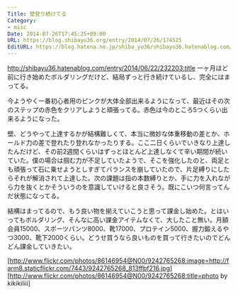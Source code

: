 ```yaml
---
Title: 壁登り続けてる
Category:
- misc
Date: 2014-07-26T17:45:25+09:00
URL: https://blog.shibayu36.org/entry/2014/07/26/174525
EditURL: https://blog.hatena.ne.jp/shiba_yu36/shibayu36.hatenablog.com/atom/entry/12921228815728896952
---
```


http://shibayu36.hatenablog.com/entry/2014/06/22/232203:title
一ヶ月ほど前に行き始めたボルダリングだけど、結局ずっと行き続けているし、完全にはまってる。

今ようやく一番初心者用のピンクが大体全部出来るようになって、最近はその次のステップの赤色をクリアしようと頑張ってる。赤色は今のところ5つくらい出来るようになった。

壁、どうやって上達するかが結構難しくて、本当に微妙な体重移動の差とか、ホールド力の差で登れたり登れなかったりする。ここ二日くらいでいきなり上達したんだけど、その前2週間くらいはずっとほとんど上達しなくて辛い期間が続いていた。僕の場合は掴む力が不足していたようで、そこを強化したのと、両足とも頑張って石に乗せようとしすぎてバランスを崩していたので、片足縛りにしたらそれが解消されて上達した。次の課題は指の本数縛りとか、手に力を入れながら力を抜くとかそういうのを意識していけると良さそう。既にこいつ何言ってんだ状態になってる。

結構はまってるので、もう良い物を揃えていこうと思って課金し始めた。とはいってもボルダリング、そんなに高い課金アイテムなくて、大したこと無い。月額会員15000、スポーツパンツ8000、靴17000、プロテイン5000、握力鍛えるやつ3000、靴下2000くらい。どうせ買うなら良いものを買って行きたいのでどんどん課金していきたい。

[http://www.flickr.com/photos/86146954@N00/9242765268:image=http://farm8.staticflickr.com/7443/9242765268_813ffbf216.jpg]
[http://www.flickr.com/photos/86146954@N00/9242765268:title=photo by kikikiliii]
